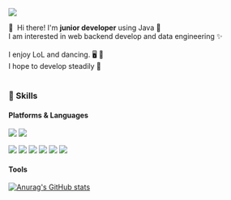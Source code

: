 <p>
  <a href="mailto:sksda4614@naver.com" target="_blank"><img src="https://img.shields.io/badge/sksda4614@naver.com-03C75A?style=flat-square&logo=Naver&logoColor=white"/></a>
</p>

<p>
  👋&nbsp; Hi there! I'm <b>junior developer</b> using Java 🚀<br/>
  I am interested in web backend develop and data engineering ✨<br/><br/>
  I enjoy LoL and dancing. 🖥 ️🕺<br/>
  I hope to develop steadily 🏃‍<br/><br/>
</p>

### 💪 Skills
#### Platforms & Languages
<p>
  <img src="https://img.shields.io/badge/Spring-6DB33F?style=flat-square&logo=Spring&logoColor=white"/>
  <img src="https://img.shields.io/badge/Node.js-339933?style=flat-square&logo=Node.js&logoColor=black"/>
</p>
<p>
  <img src="https://img.shields.io/badge/C-A8B9CC?style=flat-square&logo=C&logoColor=black"/>
  <img src="https://img.shields.io/badge/C++-00599C?style=flat-square&logo=C++&logoColor=white"/>
  <img src="https://img.shields.io/badge/Java-007396?style=flat-square&logo=Java&logoColor=white"/>
  <img src="https://img.shields.io/badge/JavaScript-F7DF1E?style=flat-square&logo=JavaScript&logoColor=white"/>
  <img src="https://img.shields.io/badge/Python-3776AB?style=flat-square&logo=Python&logoColor=black"/>
  <img src="https://img.shields.io/badge/MySQL-447941?style=flat-square&logo=MySQL&logoColor=black"/>
</p>

#### Tools
<p>
</p>


[![Anurag's GitHub stats](https://github-readme-stats.vercel.app/api?username=dldydrhkd)](https://github.com/anuraghazra/github-readme-stats)
